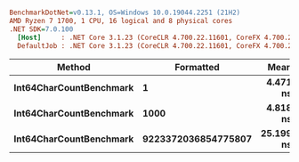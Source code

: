 ``` ini

BenchmarkDotNet=v0.13.1, OS=Windows 10.0.19044.2251 (21H2)
AMD Ryzen 7 1700, 1 CPU, 16 logical and 8 physical cores
.NET SDK=7.0.100
  [Host]     : .NET Core 3.1.23 (CoreCLR 4.700.22.11601, CoreFX 4.700.22.12208), X64 RyuJIT
  DefaultJob : .NET Core 3.1.23 (CoreCLR 4.700.22.11601, CoreFX 4.700.22.12208), X64 RyuJIT


```
|                  Method |           Formatted |      Mean |     Error |    StdDev | Allocated |
|------------------------ |-------------------- |----------:|----------:|----------:|----------:|
| **Int64CharCountBenchmark** |                   **1** |  **4.471 ns** | **0.0402 ns** | **0.0357 ns** |         **-** |
| **Int64CharCountBenchmark** |                **1000** |  **4.818 ns** | **0.0517 ns** | **0.0484 ns** |         **-** |
| **Int64CharCountBenchmark** | **9223372036854775807** | **25.199 ns** | **0.3360 ns** | **0.2978 ns** |         **-** |
